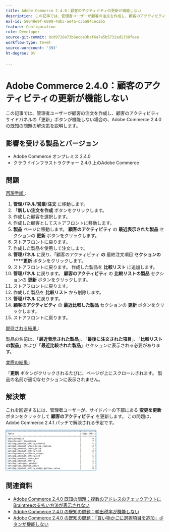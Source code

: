 ```yaml
---
title: Adobe Commerce 2.4.0：顧客のアクティビティの更新が機能しない
description: この記事では、管理者ユーザーが顧客の注文を作成し、顧客のアクティビティ サイドパネルの「更新」ボタンが機能しない場合の、Adobe Commerce 2.4.0 の既知の問題の解決策を説明します。
exl-id: 50048e9f-6009-4db5-ae4a-c35a84cec265
feature: Configuration
role: Developer
source-git-commit: 9cd9720a73b8ecde3baf6a7a5b5732ad1330feee
workflow-type: tm+mt
source-wordcount: '393'
ht-degree: 0%

---
```


# Adobe Commerce 2.4.0：顧客のアクティビティの更新が機能しない

この記事では、管理者ユーザーが顧客の注文を作成し、顧客のアクティビティ サイドパネルの「更新」ボタンが機能しない場合の、Adobe Commerce 2.4.0 の既知の問題の解決策を説明します。

## 影響を受ける製品とバージョン

* Adobe Commerce オンプレミス 2.4.0
* クラウドインフラストラクチャー 2.4.0 上のAdobe Commerce

## 問題

<u> 再現手順 </u>:

1. **管理パネル**/**営業**/**注文** に移動します。
1. 「**新しい注文を作成** ボタンをクリックします。
1. 作成した顧客を選択します。
1. 作成した顧客としてストアフロントに移動します。
1. **製品** ページに移動します。 **顧客のアクティビティ** の **最近表示された製品** セクションの **更新** ボタンをクリックします。
1. ストアフロントに戻ります。
1. 作成した製品を使用して注文します。
1. **管理パネル** に戻り、「顧客のアクティビティ **の** 最終注文項目 **セクションの****更新** ボタンをクリックします。
1. ストアフロントに戻ります。 作成した製品を **比較リスト** に追加します。
1. **管理パネル** に戻ります。 **顧客のアクティビティ** の **比較リストの製品** セクションの **更新** ボタンをクリックします。
1. ストアフロントに戻ります。
1. 作成した製品を **比較リスト** から削除します。
1. **管理パネル** に戻ります。
1. **顧客のアクティビティ** の **最近比較した製品** セクションの **更新** ボタンをクリックします。
1. ストアフロントに戻ります。

<u> 期待される結果 </u>:

製品の名前は、「**最近表示された製品**」、「**最後に注文された項目**」、「**比較リストの製品**」および「**最近比較された製品**」セクションに表示される必要があります。

<u> 実際の結果 </u>:

「**更新** ボタンがクリックされるたびに、ページが上にスクロールされます。 製品の名前が適切なセクションに表示されません。

## 解決策

これを回避するには、管理者ユーザーが、サイドバーの下部にある **変更を更新** ボタンをクリックして **顧客のアクティビティ** を更新します。 この問題は、Adobe Commerce 2.4.1 パッチで解決される予定です。

![mceclip0.png](assets/mceclip0.png)

## 関連資料

* [Adobe Commerce 2.4.0 既知の問題：複数のアドレスのチェックアウトにBraintreeの支払い方法が表示されない](/help/troubleshooting/payments/magento-2-4-0-braintree-not-in-multiple-addresses-checkout.md)
* [Adobe Commerce 2.4.0 の既知の問題：輸出税率が機能しない](/help/troubleshooting/miscellaneous/magento-2-4-0-known-issue-export-tax-rates-does-not-work.md)
* [Adobe Commerce 2.4.0 の既知の問題：「買い物かごに選択項目を追加」ボタンが機能しない](/help/troubleshooting/miscellaneous/magento-2-4-0-add-selections-to-my-cart-does-not-work.md)
